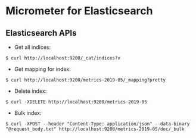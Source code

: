 # Micrometer for Elasticsearch

## Elasticsearch APIs

* Get all indices:

```
$ curl http://localhost:9200/_cat/indices?v
```

* Get mapping for index:

```
$ curl http://localhost:9200/metrics-2019-05/_mapping?pretty
```

* Delete index:

```
$ curl -XDELETE http://localhost:9200/metrics-2019-05
```

* Bulk index:

```
$ curl -XPOST --header "Content-Type: application/json" --data-binary "@request_body.txt" http://localhost:9200/metrics-2019-05/doc/_bulk
```
